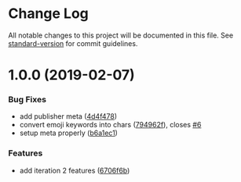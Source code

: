 # Change Log

All notable changes to this project will be documented in this file. See [standard-version](https://github.com/conventional-changelog/standard-version) for commit guidelines.

<a name="1.0.0"></a>
# 1.0.0 (2019-02-07)


### Bug Fixes

* add publisher meta ([4d4f478](https://github.com/Kikobeats/nicedoc.io/commit/4d4f478))
* convert emoji keywords into chars ([794962f](https://github.com/Kikobeats/nicedoc.io/commit/794962f)), closes [#6](https://github.com/Kikobeats/nicedoc.io/issues/6)
* setup meta properly ([b6a1ec1](https://github.com/Kikobeats/nicedoc.io/commit/b6a1ec1))


### Features

* add iteration 2 features ([6706f6b](https://github.com/Kikobeats/nicedoc.io/commit/6706f6b))
